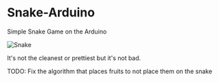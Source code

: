 # Snake-Arduino
Simple Snake Game on the Arduino

![Snake](snake2.gif)

It's not the cleanest or prettiest but it's not bad.

TODO: Fix the algorithm that places fruits to not place them on the snake
